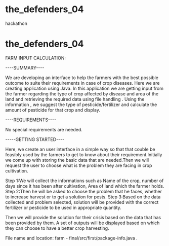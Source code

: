 # the_defenders_04
hackathon
# the_defenders_04
 
FARM INPUT CALCULATION:

----SUMMARY----

We are developing an interface to help the farmers with the best possible outcome to suite their requirements in case of crop diseases. Here we are creating application using Java.
In this application we are getting input from the farmer regarding the type of crop affected by disease and area of the land and retrieving the required data using file handling .
Using the information , we suggest the type of pesticide/fertilizer and calculate the amount of pesticide for that crop and display.

----REQUIREMENTS----

No special requirements are needed.

-----GETTING STARTED----

Here, we create an user interface in a simple way so that that couble be feasibly used by the farmers to get to know about their requirement.Initially we come up with storing the basic
data that are needed.Then we will request the user to choose what is the problem they are facing in crop cultivation.

Step 1:We will collect the informations such as Name of the crop, number of days since it has been after cultivation, Area of land which the farmer holds.
Step 2:Then he will be asked to choose the problem that he faces, whether to increase harvest or to get a solution for pests.
Step 3:Based on the data collected and problem selected, solution will be provided with the correct fertilizer or pesticide to be used in appropriate quantity.
 
Then we will provide the solution for their crisis based on the data that has been provided by them. A set of outputs will be displayed based on which they can choose to have a better
crop harvesting.

File name and location:
       farm   -   final/src/first/package-info.java  . 
    
